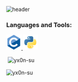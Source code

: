 ![header](https://capsule-render.vercel.app/api?type=venom&color=gradient&height=300&section=header&text=Welcome%20to%20my%20Github%20%)

<h3 align="left">Languages and Tools:</h3>
<p align="left"> <a href="https://www.cprogramming.com/" target="_blank" rel="noreferrer"> <img src="https://raw.githubusercontent.com/devicons/devicon/master/icons/c/c-original.svg" alt="c" width="40" height="40"/> </a> <a href="https://www.python.org" target="_blank" rel="noreferrer"> <img src="https://raw.githubusercontent.com/devicons/devicon/master/icons/python/python-original.svg" alt="python" width="40" height="40"/> </a> </p>


<p>&nbsp;<img align="center" src="https://github-readme-stats.vercel.app/api?username=yx0n-su&show_icons=true&locale=en" alt="yx0n-su" /></p>

<p><img align="center" src="https://github-readme-streak-stats.herokuapp.com/?user=yx0n-su&" alt="yx0n-su" /></p>
